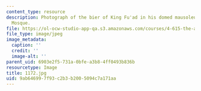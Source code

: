 ```yaml
---
content_type: resource
description: Photograph of the bier of King Fu'ad in his domed mausoleum in the Rifa'i
  Mosque.
file: https://ol-ocw-studio-app-qa.s3.amazonaws.com/courses/4-615-the-architecture-of-cairo-spring-2002/9ab646997f93c2b3b2005094c7a171aa_1172.jpg
file_type: image/jpeg
image_metadata:
  caption: ''
  credit: ''
  image-alt: ''
parent_uid: 6903e2f5-731a-0bfe-a3b8-4ff0493b836b
resourcetype: Image
title: 1172.jpg
uid: 9ab64699-7f93-c2b3-b200-5094c7a171aa
---
```

